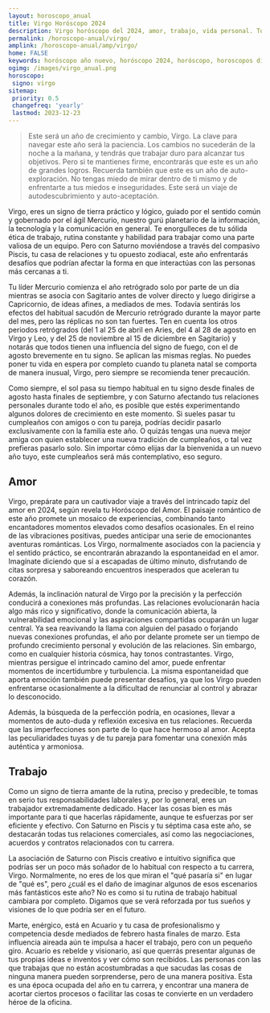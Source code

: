 ```yaml
---
layout: horoscopo_anual
title: Virgo Horóscopo 2024 
description: Virgo horóscopo del 2024, amor, trabajo, vida personal. Todas las predicciones para Virgo 2024 gratis. Disfruta este año nuevo.
permalink: /horoscopo-anual/virgo/
amplink: /horoscopo-anual/amp/virgo/
home: FALSE
keywords: horóscopo año nuevo, horóscopo 2024, horóscopo, horoscopos diarios gratis del dia de hoy, horóscopo diario gratis,horóscopo ano nuevo 2024, horóscopo esperanza gracia, horoscopo Virgo 2024, horoscop, horóscopos gratis, horoscopo Virgo, horoscopo Virgo 2024 gratis, Tarot, Astrologia, Zodíaco, Virgo, horoscopo gratis,tarot en femenino,videncia gratuita,horoscopos gratuitos,horóscopos, astrologia,videncia gratis
ogimg: /images/virgo_anual.png
horoscopo:
 signo: virgo
sitemap:
 priority: 0.5
 changefreq: 'yearly'
 lastmod: 2023-12-23
---
```





> Este será un año de crecimiento y cambio, Virgo. La clave para navegar este año será la paciencia. Los cambios no sucederán de la noche a la mañana, y tendrás que trabajar duro para alcanzar tus objetivos. Pero si te mantienes firme, encontrarás que este es un año de grandes logros. Recuerda también que este es un año de auto-exploración. No tengas miedo de mirar dentro de ti mismo y de enfrentarte a tus miedos e inseguridades. Este será un viaje de autodescubrimiento y auto-aceptación.



Virgo, eres un signo de tierra práctico y lógico, guiado por el sentido común y gobernado por el ágil Mercurio, nuestro gurú planetario de la información, la tecnología y la comunicación en general. Te enorgulleces de tu sólida ética de trabajo, rutina constante y habilidad para trabajar como una parte valiosa de un equipo. Pero con Saturno moviéndose a través del compasivo Piscis, tu casa de relaciones y tu opuesto zodiacal, este año enfrentarás desafíos que podrían afectar la forma en que interactúas con las personas más cercanas a ti.

Tu líder Mercurio comienza el año retrógrado solo por parte de un día mientras se asocia con Sagitario antes de volver directo y luego dirigirse a Capricornio, de ideas afines, a mediados de mes. Todavía sentirás los efectos del habitual sacudón de Mercurio retrógrado durante la mayor parte del mes, pero las réplicas no son tan fuertes. Ten en cuenta los otros periodos retrógrados (del 1 al 25 de abril en Aries, del 4 al 28 de agosto en Virgo y Leo, y del 25 de noviembre al 15 de diciembre en Sagitario) y notarás que todos tienen una influencia del signo de fuego, con el de agosto brevemente en tu signo. Se aplican las mismas reglas. No puedes poner tu vida en espera por completo cuando tu planeta natal se comporta de manera inusual, Virgo, pero siempre se recomienda tener precaución.

Como siempre, el sol pasa su tiempo habitual en tu signo desde finales de agosto hasta finales de septiembre, y con Saturno afectando tus relaciones personales durante todo el año, es posible que estés experimentando algunos dolores de crecimiento en este momento. Si sueles pasar tu cumpleaños con amigos o con tu pareja, podrías decidir pasarlo exclusivamente con la familia este año. O quizás tengas una nueva mejor amiga con quien establecer una nueva tradición de cumpleaños, o tal vez prefieras pasarlo solo. Sin importar cómo elijas dar la bienvenida a un nuevo año tuyo, este cumpleaños será más contemplativo, eso seguro.

## Amor

Virgo, prepárate para un cautivador viaje a través del intrincado tapiz del amor en 2024, según revela tu Horóscopo del Amor. El paisaje romántico de este año promete un mosaico de experiencias, combinando tanto encantadores momentos elevados como desafíos ocasionales. En el reino de las vibraciones positivas, puedes anticipar una serie de emocionantes aventuras románticas. Los Virgo, normalmente asociados con la paciencia y el sentido práctico, se encontrarán abrazando la espontaneidad en el amor. Imagínate diciendo que sí a escapadas de último minuto, disfrutando de citas sorpresa y saboreando encuentros inesperados que aceleran tu corazón.

Además, la inclinación natural de Virgo por la precisión y la perfección conducirá a conexiones más profundas. Las relaciones evolucionarán hacia algo más rico y significativo, donde la comunicación abierta, la vulnerabilidad emocional y las aspiraciones compartidas ocuparán un lugar central. Ya sea reavivando la llama con alguien del pasado o forjando nuevas conexiones profundas, el año por delante promete ser un tiempo de profundo crecimiento personal y evolución de las relaciones. Sin embargo, como en cualquier historia cósmica, hay tonos contrastantes. Virgo, mientras persigue el intrincado camino del amor, puede enfrentar momentos de incertidumbre y turbulencia. La misma espontaneidad que aporta emoción también puede presentar desafíos, ya que los Virgo pueden enfrentarse ocasionalmente a la dificultad de renunciar al control y abrazar lo desconocido.

Además, la búsqueda de la perfección podría, en ocasiones, llevar a momentos de auto-duda y reflexión excesiva en tus relaciones. Recuerda que las imperfecciones son parte de lo que hace hermoso al amor. Acepta las peculiaridades tuyas y de tu pareja para fomentar una conexión más auténtica y armoniosa.

## Trabajo

Como un signo de tierra amante de la rutina, preciso y predecible, te tomas en serio tus responsabilidades laborales y, por lo general, eres un trabajador extremadamente dedicado. Hacer las cosas bien es más importante para ti que hacerlas rápidamente, aunque te esfuerzas por ser eficiente y efectivo. Con Saturno en Piscis y tu séptima casa este año, se destacarán todas tus relaciones comerciales, así como las negociaciones, acuerdos y contratos relacionados con tu carrera.

La asociación de Saturno con Piscis creativo e intuitivo significa que podrías ser un poco más soñador de lo habitual con respecto a tu carrera, Virgo. Normalmente, no eres de los que miran el "qué pasaría si" en lugar de "qué es", pero ¿cuál es el daño de imaginar algunos de esos escenarios más fantásticos este año? No es como si tu rutina de trabajo habitual cambiara por completo. Digamos que se verá reforzada por tus sueños y visiones de lo que podría ser en el futuro.

Marte, enérgico, está en Acuario y tu casa de profesionalismo y competencia desde mediados de febrero hasta finales de marzo. Esta influencia aireada aún te impulsa a hacer el trabajo, pero con un pequeño giro. Acuario es rebelde y visionario, así que querrás presentar algunas de tus propias ideas e inventos y ver cómo son recibidos. Las personas con las que trabajas que no están acostumbradas a que sacudas las cosas de ninguna manera pueden sorprenderse, pero de una manera positiva. Esta es una época ocupada del año en tu carrera, y encontrar una manera de acortar ciertos procesos o facilitar las cosas te convierte en un verdadero héroe de la oficina.